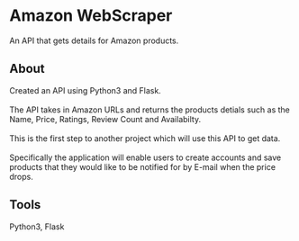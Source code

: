 # Amazon WebScraper
An API that gets details for Amazon products.

## About

Created an API using Python3 and Flask.<br /><br />
The API takes in Amazon URLs and returns the products detials such as the Name, Price, Ratings, Review Count and Availabilty.<br /><br />
This is the first step to another project which will use this API to get data.<br /><br />
Specifically the application will enable users to create accounts and save products that they would like to be notified for by E-mail when the price drops.

## Tools
Python3, Flask
